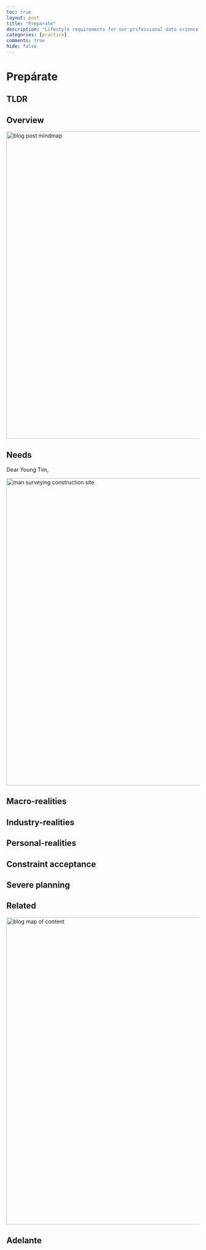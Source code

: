 ```yaml
---
toc: true
layout: post
title: "Preparate"
description: "Lifestyle requirements for our professional data science success."
categories: [practice]
comments: true
hide: false
---
```


# Prepárate

## TLDR



## Overview


<img src="{{ site.baseurl }}/images/2022-12-25_preparate.png" alt="blog post mindmap" width="800px">


## Needs

Dear Young Tim,


<img src="{{ site.baseurl }}/images/2022-12-25_man-surveying.png" alt="man surveying construction site" width="800px">


## Macro-realities



## Industry-realities



## Personal-realities



## Constraint acceptance



## Severe planning



## Related

<img src="{{ site.baseurl }}/images/2022-12-25_blog-MOC_preparate-focus.png" alt="blog map of content" width="800px">


## Adelante



